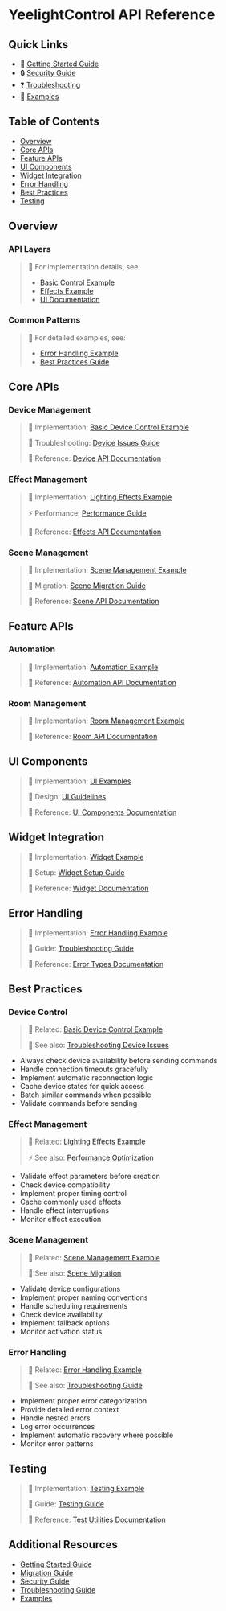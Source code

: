 # YeelightControl API Reference

## Quick Links
- 📖 [Getting Started Guide](../guides/getting-started.md)
- 🔒 [Security Guide](../guides/security.md)
- ❓ [Troubleshooting](../guides/troubleshooting.md)
- 📝 [Examples](../examples/)

## Table of Contents
- [Overview](#overview)
- [Core APIs](#core-apis)
- [Feature APIs](#feature-apis)
- [UI Components](#ui-components)
- [Widget Integration](#widget-integration)
- [Error Handling](#error-handling)
- [Best Practices](#best-practices)
- [Testing](#testing)

## Overview

### API Layers
> 📘 For implementation details, see:
> - [Basic Control Example](../examples/basic-control/README.md)
> - [Effects Example](../examples/effects/README.md)
> - [UI Documentation](../Sources/UI/README.md)

### Common Patterns
> 📘 For detailed examples, see:
> - [Error Handling Example](../examples/error-handling/README.md)
> - [Best Practices Guide](../guides/best-practices.md)

## Core APIs

### Device Management
> 📘 Implementation: [Basic Device Control Example](../examples/basic-control/README.md)
> 
> 🔧 Troubleshooting: [Device Issues Guide](../guides/troubleshooting.md#device-issues)
>
> 📝 Reference: [Device API Documentation](../Sources/Core/Device/README.md)

### Effect Management
> 📘 Implementation: [Lighting Effects Example](../examples/effects/README.md)
>
> ⚡ Performance: [Performance Guide](../guides/troubleshooting.md#performance)
>
> 📝 Reference: [Effects API Documentation](../Sources/Core/Effects/README.md)

### Scene Management
> 📘 Implementation: [Scene Management Example](../examples/scenes/README.md)
>
> 🔄 Migration: [Scene Migration Guide](../guides/migration.md#scene-management)
>
> 📝 Reference: [Scene API Documentation](../Sources/Core/Scenes/README.md)

## Feature APIs

### Automation
> 📘 Implementation: [Automation Example](../examples/automation/README.md)
>
> 📝 Reference: [Automation API Documentation](../Sources/Features/Automation/README.md)

### Room Management
> 📘 Implementation: [Room Management Example](../examples/rooms/README.md)
>
> 📝 Reference: [Room API Documentation](../Sources/Features/Rooms/README.md)

## UI Components
> 📘 Implementation: [UI Examples](../examples/ui/README.md)
>
> 🎨 Design: [UI Guidelines](../guides/ui-guidelines.md)
>
> 📝 Reference: [UI Components Documentation](../Sources/UI/README.md)

## Widget Integration
> 📘 Implementation: [Widget Example](../examples/widget/README.md)
>
> 📱 Setup: [Widget Setup Guide](../guides/widget-setup.md)
>
> 📝 Reference: [Widget Documentation](../Sources/Widget/README.md)

## Error Handling
> 📘 Implementation: [Error Handling Example](../examples/error-handling/README.md)
>
> 🔧 Guide: [Troubleshooting Guide](../guides/troubleshooting.md)
>
> 📝 Reference: [Error Types Documentation](../Sources/Core/Errors/README.md)

## Best Practices

### Device Control
> 📘 Related: [Basic Device Control Example](../examples/basic-control/README.md)
>
> 🔧 See also: [Troubleshooting Device Issues](../guides/troubleshooting.md#device-issues)

- Always check device availability before sending commands
- Handle connection timeouts gracefully
- Implement automatic reconnection logic
- Cache device states for quick access
- Batch similar commands when possible
- Validate commands before sending

### Effect Management
> 📘 Related: [Lighting Effects Example](../examples/effects/README.md)
>
> ⚡ See also: [Performance Optimization](../guides/troubleshooting.md#performance)

- Validate effect parameters before creation
- Check device compatibility
- Implement proper timing control
- Cache commonly used effects
- Handle effect interruptions
- Monitor effect execution

### Scene Management
> 📘 Related: [Scene Management Example](../examples/scenes/README.md)
>
> 🔄 See also: [Scene Migration](../guides/migration.md#scene-management)

- Validate device configurations
- Implement proper naming conventions
- Handle scheduling requirements
- Check device availability
- Implement fallback options
- Monitor activation status

### Error Handling
> 📘 Related: [Error Handling Example](../examples/error-handling/README.md)
>
> 🔧 See also: [Troubleshooting Guide](../guides/troubleshooting.md)

- Implement proper error categorization
- Provide detailed error context
- Handle nested errors
- Log error occurrences
- Implement automatic recovery where possible
- Monitor error patterns

## Testing
> 📘 Implementation: [Testing Example](../examples/testing/README.md)
>
> 🔧 Guide: [Testing Guide](../guides/testing.md)
>
> 📝 Reference: [Test Utilities Documentation](../Sources/Tests/README.md)

## Additional Resources
- [Getting Started Guide](../guides/getting-started.md)
- [Migration Guide](../guides/migration.md)
- [Security Guide](../guides/security.md)
- [Troubleshooting Guide](../guides/troubleshooting.md)
- [Examples](../examples/) 